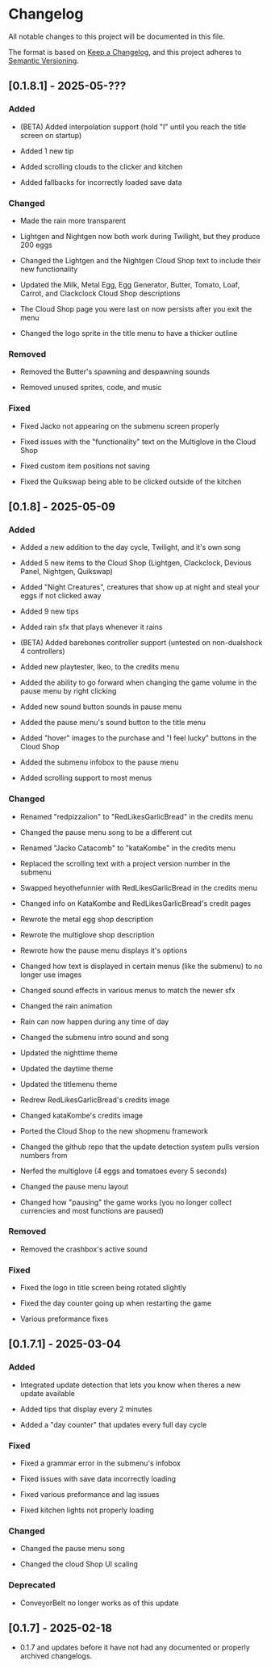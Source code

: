 # Changelog

All notable changes to this project will be documented in this file.

The format is based on [Keep a Changelog](https://keepachangelog.com/en/1.1.0/),
and this project adheres to [Semantic Versioning](https://semver.org/spec/v2.0.0.html).

## [0.1.8.1] - 2025-05-???

### Added

- (BETA) Added interpolation support (hold "I" until you reach the title screen on startup)

- Added 1 new tip

- Added scrolling clouds to the clicker and kitchen

- Added fallbacks for incorrectly loaded save data

### Changed

- Made the rain more transparent

- Lightgen and Nightgen now both work during Twilight, but they produce 200 eggs

- Changed the Lightgen and the Nightgen Cloud Shop text to include their new functionality

- Updated the Milk, Metal Egg, Egg Generator, Butter, Tomato, Loaf, Carrot, and Clackclock Cloud Shop descriptions

- The Cloud Shop page you were last on now persists after you exit the menu

- Changed the logo sprite in the title menu to have a thicker outline

### Removed

- Removed the Butter's spawning and despawning sounds

- Removed unused sprites, code, and music

### Fixed

- Fixed Jacko not appearing on the submenu screen properly

- Fixed issues with the "functionality" text on the Multiglove in the Cloud Shop

- Fixed custom item positions not saving

- Fixed the Quikswap being able to be clicked outside of the kitchen

## [0.1.8] - 2025-05-09

### Added

- Added a new addition to the day cycle, Twilight, and it's own song

- Added 5 new items to the Cloud Shop (Lightgen, Clackclock, Devious Panel, Nightgen, Quikswap)

- Added "Night Creatures", creatures that show up at night and steal your eggs if not clicked away

- Added 9 new tips

- Added rain sfx that plays whenever it rains

- (BETA) Added barebones controller support (untested on non-dualshock 4 controllers)

- Added new playtester, Ikeo, to the credits menu

- Added the ability to go forward when changing the game volume in the pause menu by right clicking

- Added new sound button sounds in pause menu

- Added the pause menu's sound button to the title menu

- Added "hover" images to the purchase and "I feel lucky" buttons in the Cloud Shop

- Added the submenu infobox to the pause menu

- Added scrolling support to most menus

### Changed

- Renamed "redpizzalion" to "RedLikesGarlicBread" in the credits menu

- Changed the pause menu song to be a different cut

- Renamed "Jacko Catacomb" to "kataKombe" in the credits menu

- Replaced the scrolling text with a project version number in the submenu

- Swapped heyothefunnier with RedLikesGarlicBread in the credits menu

- Changed info on KataKombe and RedLikesGarlicBread's credit pages

- Rewrote the metal egg shop description

- Rewrote the multiglove shop description

- Rewrote how the pause menu displays it's options

- Changed how text is displayed in certain menus (like the submenu) to no longer use images

- Changed sound effects in various menus to match the newer sfx

- Changed the rain animation

- Rain can now happen during any time of day

- Changed the submenu intro sound and song

- Updated the nighttime theme

- Updated the daytime theme

- Updated the titlemenu theme

- Redrew RedLikesGarlicBread's credits image

- Changed kataKombe's credits image

- Ported the Cloud Shop to the new shopmenu framework

- Changed the github repo that the update detection system pulls version numbers from

- Nerfed the multiglove (4 eggs and tomatoes every 5 seconds)

- Changed the pause menu layout

- Changed how "pausing" the game works (you no longer collect currencies and most functions are paused)

### Removed

- Removed the crashbox's active sound

### Fixed

- Fixed the logo in title screen being rotated slightly

- Fixed the day counter going up when restarting the game

- Various preformance fixes

## [0.1.7.1] - 2025-03-04

### Added

- Integrated update detection that lets you know when theres a new update available

- Added tips that display every 2 minutes

- Added a "day counter" that updates every full day cycle

### Fixed

- Fixed a grammar error in the submenu's infobox

- Fixed issues with save data incorrectly loading

- Fixed various preformance and lag issues

- Fixed kitchen lights not properly loading

### Changed

- Changed the pause menu song

- Changed the cloud Shop UI scaling

### Deprecated

- ConveyorBelt no longer works as of this update

## [0.1.7] - 2025-02-18

- 0.1.7 and updates before it have not had any documented or properly archived changelogs.